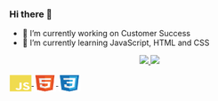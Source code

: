 ### Hi there 👋


- 🔭 I’m currently working on Customer Success
- 🌱 I’m currently learning JavaScript, HTML and CSS



<div align="center">
  <a href="https://github.com/felipeg10">
  <img height="180em" src="https://github-readme-stats.vercel.app/api?username=felipeg10&show_icons=true&theme=prussiank&include_all_commits=true&count_private=true"/>
  <img height="180em" src="https://github-readme-stats.vercel.app/api/top-langs/?username=felipeg10&layout=compact&langs_count=7&theme=prussian"/>
</div>


  
  <div style="display: inline_block"><br>
  <img align="center" alt="Rafa-Js" height="30" width="40" src="https://raw.githubusercontent.com/devicons/devicon/master/icons/javascript/javascript-plain.svg">
  <img align="center" alt="Rafa-HTML" height="30" width="40" src="https://raw.githubusercontent.com/devicons/devicon/master/icons/html5/html5-original.svg">
  <img align="center" alt="Rafa-CSS" height="30" width="40" src="https://raw.githubusercontent.com/devicons/devicon/master/icons/css3/css3-original.svg">
 
</div>
